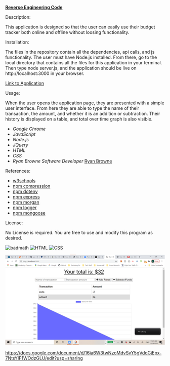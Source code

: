 [**Reverse Engineering Code**](https://github.com/ryanbrowne360/ReverseEngineeringCode.git)

Description:

This application is designed so that the user can easily use their budget tracker both online and offline without loosing functionality.

Installation:

The files in the repository contain all the dependencies, api calls, and js functionality. The user must have Node.js installed. From there, go to the local directory that contains all the files for this application in your terminal. Then type node server.js, and the application should be live on http://localhost:3000 in your browser.

[Link to Application](https://github.com/ryanbrowne360/PWA-Online-Offline-Budget-Trackers.git)

Usage:

When the user opens the application page, they are presented with a simple user interface. From here they are able to type the name of their transaction, the amount, and whether it is an addition or subtraction. Their history is displayed on a table, and total over time graph is also visible.

- *Google Chrome*
- *JavaScript*
- *Node.js*
- *JQuery*
- *HTML*
- *CSS*
- *Ryan Browne Software Developer* [Ryan Browne](https://github.com/ryanbrowne360/)

References:

- [w3schools](https://www.w3schools.com/)
- [npm compression](https://www.npmjs.com/package/compression)
- [npm dotenv](https://www.npmjs.com/package/dotenv)
- [npm express](https://www.npmjs.com/package/express)
- [npm morgan](https://www.npmjs.com/package/morgan)
- [npm logger](https://www.npmjs.com/package/logger)
- [npm mongoose](https://www.npmjs.com/package/mongoose)


License:

No License is required. You are free to use and modify this program as desired.

![badmath](https://img.shields.io/github/languages/top/nielsenjared/badmath)
![HTML](https://img.shields.io/badge/HTML-100%25-orange)
![CSS](https://img.shields.io/badge/CSS-100%25-yellowgreen)

![image](https://github.com/ryanbrowne360/PWA-Online-Offline-Budget-Trackers/blob/main/Screenshot%202020-11-18%20112714.png)
	
























https://docs.google.com/document/d/16ia6W3twNzoMdvSvY5gVdoGjEpx-7NtsYIF1WOdzGLU/edit?usp=sharing
